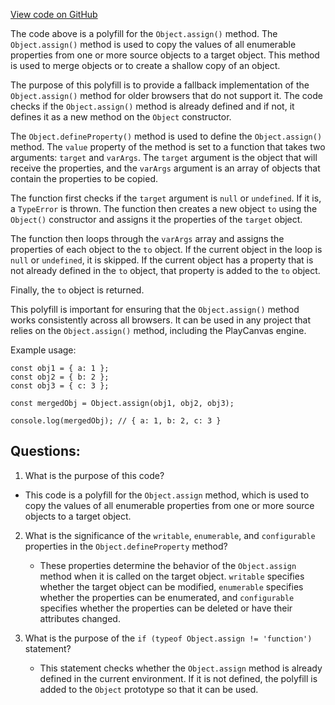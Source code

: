 [View code on GitHub](https://github.com/playcanvas/engine/src/polyfill/object-assign.js)

The code above is a polyfill for the `Object.assign()` method. The `Object.assign()` method is used to copy the values of all enumerable properties from one or more source objects to a target object. This method is used to merge objects or to create a shallow copy of an object. 

The purpose of this polyfill is to provide a fallback implementation of the `Object.assign()` method for older browsers that do not support it. The code checks if the `Object.assign()` method is already defined and if not, it defines it as a new method on the `Object` constructor. 

The `Object.defineProperty()` method is used to define the `Object.assign()` method. The `value` property of the method is set to a function that takes two arguments: `target` and `varArgs`. The `target` argument is the object that will receive the properties, and the `varArgs` argument is an array of objects that contain the properties to be copied. 

The function first checks if the `target` argument is `null` or `undefined`. If it is, a `TypeError` is thrown. The function then creates a new object `to` using the `Object()` constructor and assigns it the properties of the `target` object. 

The function then loops through the `varArgs` array and assigns the properties of each object to the `to` object. If the current object in the loop is `null` or `undefined`, it is skipped. If the current object has a property that is not already defined in the `to` object, that property is added to the `to` object. 

Finally, the `to` object is returned. 

This polyfill is important for ensuring that the `Object.assign()` method works consistently across all browsers. It can be used in any project that relies on the `Object.assign()` method, including the PlayCanvas engine. 

Example usage:

```
const obj1 = { a: 1 };
const obj2 = { b: 2 };
const obj3 = { c: 3 };

const mergedObj = Object.assign(obj1, obj2, obj3);

console.log(mergedObj); // { a: 1, b: 2, c: 3 }
```
## Questions: 
 1. What is the purpose of this code?
   - This code is a polyfill for the `Object.assign` method, which is used to copy the values of all enumerable properties from one or more source objects to a target object.

2. What is the significance of the `writable`, `enumerable`, and `configurable` properties in the `Object.defineProperty` method?
   - These properties determine the behavior of the `Object.assign` method when it is called on the target object. `writable` specifies whether the target object can be modified, `enumerable` specifies whether the properties can be enumerated, and `configurable` specifies whether the properties can be deleted or have their attributes changed.

3. What is the purpose of the `if (typeof Object.assign != 'function')` statement?
   - This statement checks whether the `Object.assign` method is already defined in the current environment. If it is not defined, the polyfill is added to the `Object` prototype so that it can be used.